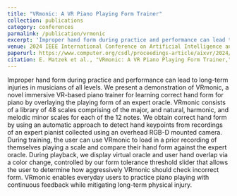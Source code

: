 ```yaml
---
title: "VRmonic: A VR Piano Playing Form Trainer"
collection: publications
category: conferences
parmalink: /publication/vrmonic
excerpt: 'Improper hand form during practice and performance can lead to long-term injuries in musicians of all levels. We present a demonstration of VRmonic, a novel immersive VR-based piano trainer for learning correct hand form for piano by overlaying the playing form of an expert oracle. VRmonic consists of a library of 48 scales comprising of the major, and natural, harmonic, and melodic minor scales for each of the 12 notes. We obtain correct hand form by using an automatic approach to detect hand keypoints from recordings of an expert pianist collected using an overhead RGB-D mounted camera. During training, the user can use VRmonic to load in a prior recording of themselves playing a scale and compare their hand form against the expert oracle. During playback, we display virtual oracle and user hand overlap via a color change, controlled by our form tolerance threshold slider that allows the user to determine how aggressively VRmonic should check incorrect form. VRmonic enables everyday users to practice piano playing with continuous feedback while mitigating long-term physical injury.'
venue: 2024 IEEE International Conference on Artificial Intelligence and eXtended and Virtual Reality (AIxVR)
paperurl: https://www.computer.org/csdl/proceedings-article/aixvr/2024/720200a330/1UUdT3ehXws
citation: E. Matzek et al., "VRmonic: A VR Piano Playing Form Trainer," in 2024 IEEE International Conference on Artificial Intelligence and eXtended and Virtual Reality (AIxVR), Los Angeles, CA, USA, 2024, pp. 330-334, doi: 10.1109/AIxVR59861.2024.00056.
---
```

Improper hand form during practice and performance can lead to long-term injuries in musicians of all levels. We present a demonstration of VRmonic, a novel immersive VR-based piano trainer for learning correct hand form for piano by overlaying the playing form of an expert oracle. VRmonic consists of a library of 48 scales comprising of the major, and natural, harmonic, and melodic minor scales for each of the 12 notes. We obtain correct hand form by using an automatic approach to detect hand keypoints from recordings of an expert pianist collected using an overhead RGB-D mounted camera. During training, the user can use VRmonic to load in a prior recording of themselves playing a scale and compare their hand form against the expert oracle. During playback, we display virtual oracle and user hand overlap via a color change, controlled by our form tolerance threshold slider that allows the user to determine how aggressively VRmonic should check incorrect form. VRmonic enables everyday users to practice piano playing with continuous feedback while mitigating long-term physical injury.